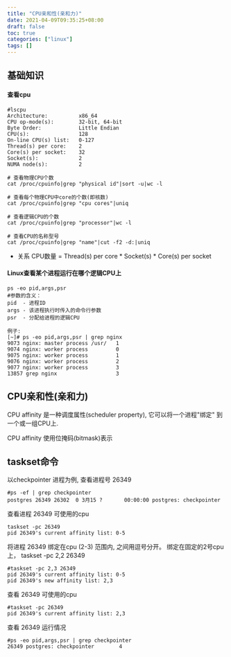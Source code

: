 ```yaml
---
title: "CPU亲和性(亲和力)"
date: 2021-04-09T09:35:25+08:00
draft: false
toc: true 
categories: ["linux"]
tags: []
---
```


## 基础知识

#### 查看cpu

```
#lscpu
Architecture:          x86_64
CPU op-mode(s):        32-bit, 64-bit
Byte Order:            Little Endian
CPU(s):                128
On-line CPU(s) list:   0-127
Thread(s) per core:    2
Core(s) per socket:    32
Socket(s):             2
NUMA node(s):          2
```

```
# 查看物理CPU个数
cat /proc/cpuinfo|grep "physical id"|sort -u|wc -l

# 查看每个物理CPU中core的个数(即核数)
cat /proc/cpuinfo|grep "cpu cores"|uniq

# 查看逻辑CPU的个数
cat /proc/cpuinfo|grep "processor"|wc -l

# 查看CPU的名称型号
cat /proc/cpuinfo|grep "name"|cut -f2 -d:|uniq
```

- 关系 CPU数量 = Thread(s) per core * Socket(s) * Core(s) per socket 

#### Linux查看某个进程运行在哪个逻辑CPU上

```
ps -eo pid,args,psr
#参数的含义：
pid  - 进程ID
args - 该进程执行时传入的命令行参数
psr  - 分配给进程的逻辑CPU

例子:
[~]# ps -eo pid,args,psr | grep nginx
9073 nginx: master process /usr/   1
9074 nginx: worker process         0
9075 nginx: worker process         1
9076 nginx: worker process         2
9077 nginx: worker process         3
13857 grep nginx                   3
```
## CPU亲和性(亲和力)

CPU affinity 是一种调度属性(scheduler property), 它可以将一个进程"绑定" 到一个或一组CPU上.

CPU affinity 使用位掩码(bitmask)表示

##  taskset命令

以checkpointer 进程为例, 查看进程号 26349
```
#ps -ef | grep checkpointer
postgres 26349 26302  0 3月15 ?       00:00:00 postgres: checkpointer 
```

查看进程 26349 可使用的cpu
```
taskset -pc 26349
pid 26349's current affinity list: 0-5
```

将进程 26349 绑定在cpu (2-3) 范围内, 之间用逗号分开。 绑定在固定的2号cpu上， taskset -pc 2,2 26349
```
#taskset -pc 2,3 26349
pid 26349's current affinity list: 0-5
pid 26349's new affinity list: 2,3
```

查看 26349 可使用的cpu
```
#taskset -pc 26349
pid 26349's current affinity list: 2,3
```

查看 26349 运行情况
``` 
#ps -eo pid,args,psr | grep checkpointer
26349 postgres: checkpointer        4
```


